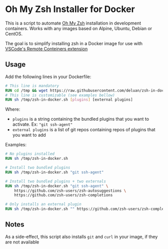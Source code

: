 # Oh My Zsh Installer for Docker

This is a script to automate [Oh My Zsh](https://ohmyz.sh/) installation in development containers.
Works with any images based on Alpine, Ubuntu, Debian or CentOS.

The goal is to simplify installing zsh in a Docker image for use with [VSCode's Remote Conteiners
extension](https://code.visualstudio.com/docs/remote/containers)

## Usage

Add the following lines in your Dockerfile:

```Dockerfile
# This line is mandatory
RUN cd /tmp && wget https://raw.githubusercontent.com/deluan/zsh-in-docker/master/zsh-in-docker.sh
# This line is customizable (see examples bellow)
RUN sh /tmp/zsh-in-docker.sh [plugins] [external plugins]
```

Where:

- `plugins` is a string containing the bundled plugins that you want to activate. Ex: `"git ssh-agent"`
- `external plugins` is a list of git repos containing repos of plugins that you want to add

Examples:

```Dockerfile
# No plugins installed
RUN sh /tmp/zsh-in-docker.sh
```

```Dockerfile
# Install two bundled plugins
RUN sh /tmp/zsh-in-docker.sh "git ssh-agent"
```

```Dockerfile
# Install two bundled plugins + two externals
RUN sh /tmp/zsh-in-docker.sh "git ssh-agent" \
    https://github.com/zsh-users/zsh-autosuggestions \
    https://github.com/zsh-users/zsh-completions
```

```Dockerfile
# Only installs an external plugin
RUN sh /tmp/zsh-in-docker.sh "" https://github.com/zsh-users/zsh-completions
```

## Notes

As a side-effect, this script also installs `git` and `curl` in your image, if they are not available
